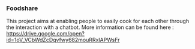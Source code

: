 ### Foodshare
This project aims at enabling people to easily cook for each other through the interaction with a chatbot. More information can be found here : https://drive.google.com/open?id=1oV_VCbWdZcDqvfwy682mouRRxIAPWsFr